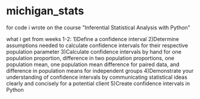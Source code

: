 # michigan_stats
for code i wrote on the course "Inferential Statistical Analysis with Python"

what i get from weeks 1-2:
  1)Define a confidence interval
  2)Determine assumptions needed to calculate confidence intervals for their respective population parameter
  3)Calculate confidence intervals by hand for one population proportion, difference in two population proportions, one population mean, one population mean difference for paired data, and difference in population means for independent groups
  4)Demonstrate your understanding of confidence intervals by communicating statistical ideas clearly and concisely for a potential client
  5)Create confidence intervals in Python
